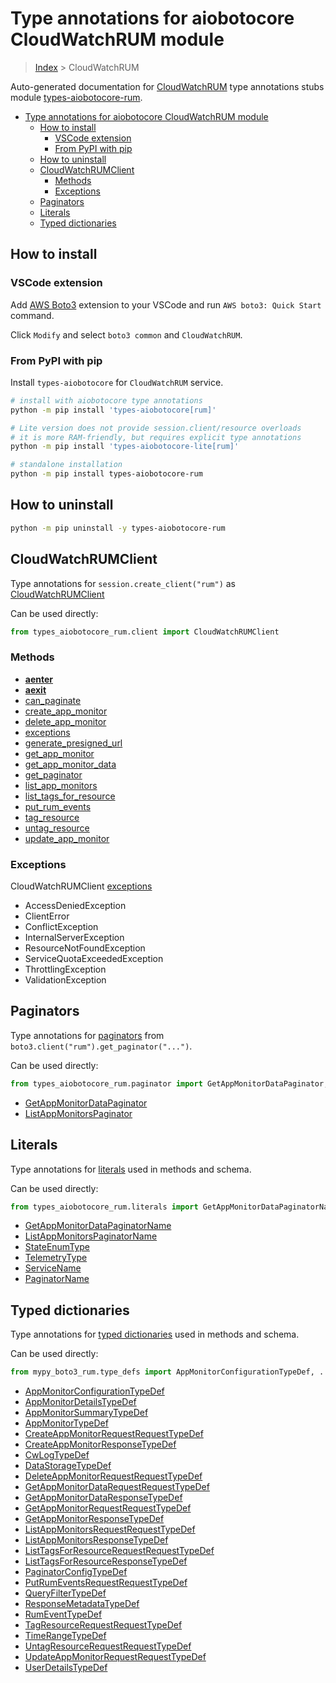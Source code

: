 <a id="type-annotations-for-aiobotocore-cloudwatchrum-module"></a>

# Type annotations for aiobotocore CloudWatchRUM module

> [Index](..) > CloudWatchRUM

Auto-generated documentation for
[CloudWatchRUM](https://boto3.amazonaws.com/v1/documentation/api/latest/reference/services/rum.html#CloudWatchRUM)
type annotations stubs module
[types-aiobotocore-rum](https://pypi.org/project/types-aiobotocore-rum/).

- [Type annotations for aiobotocore CloudWatchRUM module](#type-annotations-for-aiobotocore-cloudwatchrum-module)
  - [How to install](#how-to-install)
    - [VSCode extension](#vscode-extension)
    - [From PyPI with pip](#from-pypi-with-pip)
  - [How to uninstall](#how-to-uninstall)
  - [CloudWatchRUMClient](#cloudwatchrumclient)
    - [Methods](#methods)
    - [Exceptions](#exceptions)
  - [Paginators](#paginators)
  - [Literals](#literals)
  - [Typed dictionaries](#typed-dictionaries)

<a id="how-to-install"></a>

## How to install

<a id="vscode-extension"></a>

### VSCode extension

Add
[AWS Boto3](https://marketplace.visualstudio.com/items?itemName=Boto3typed.boto3-ide)
extension to your VSCode and run `AWS boto3: Quick Start` command.

Click `Modify` and select `boto3 common` and `CloudWatchRUM`.

<a id="from-pypi-with-pip"></a>

### From PyPI with pip

Install `types-aiobotocore` for `CloudWatchRUM` service.

```bash
# install with aiobotocore type annotations
python -m pip install 'types-aiobotocore[rum]'

# Lite version does not provide session.client/resource overloads
# it is more RAM-friendly, but requires explicit type annotations
python -m pip install 'types-aiobotocore-lite[rum]'

# standalone installation
python -m pip install types-aiobotocore-rum
```

<a id="how-to-uninstall"></a>

## How to uninstall

```bash
python -m pip uninstall -y types-aiobotocore-rum
```

<a id="cloudwatchrumclient"></a>

## CloudWatchRUMClient

Type annotations for `session.create_client("rum")` as
[CloudWatchRUMClient](./client.md)

Can be used directly:

```python
from types_aiobotocore_rum.client import CloudWatchRUMClient
```

<a id="methods"></a>

### Methods

- [__aenter__](./client.md#__aenter__)
- [__aexit__](./client.md#__aexit__)
- [can_paginate](./client.md#can_paginate)
- [create_app_monitor](./client.md#create_app_monitor)
- [delete_app_monitor](./client.md#delete_app_monitor)
- [exceptions](./client.md#exceptions)
- [generate_presigned_url](./client.md#generate_presigned_url)
- [get_app_monitor](./client.md#get_app_monitor)
- [get_app_monitor_data](./client.md#get_app_monitor_data)
- [get_paginator](./client.md#get_paginator)
- [list_app_monitors](./client.md#list_app_monitors)
- [list_tags_for_resource](./client.md#list_tags_for_resource)
- [put_rum_events](./client.md#put_rum_events)
- [tag_resource](./client.md#tag_resource)
- [untag_resource](./client.md#untag_resource)
- [update_app_monitor](./client.md#update_app_monitor)

<a id="exceptions"></a>

### Exceptions

CloudWatchRUMClient [exceptions](./client.md#exceptions)

- AccessDeniedException
- ClientError
- ConflictException
- InternalServerException
- ResourceNotFoundException
- ServiceQuotaExceededException
- ThrottlingException
- ValidationException

<a id="paginators"></a>

## Paginators

Type annotations for [paginators](./paginators.md) from
`boto3.client("rum").get_paginator("...")`.

Can be used directly:

```python
from types_aiobotocore_rum.paginator import GetAppMonitorDataPaginator, ...
```

- [GetAppMonitorDataPaginator](./paginators.md#getappmonitordatapaginator)
- [ListAppMonitorsPaginator](./paginators.md#listappmonitorspaginator)

<a id="literals"></a>

## Literals

Type annotations for [literals](./literals.md) used in methods and schema.

Can be used directly:

```python
from types_aiobotocore_rum.literals import GetAppMonitorDataPaginatorName, ...
```

- [GetAppMonitorDataPaginatorName](./literals.md#getappmonitordatapaginatorname)
- [ListAppMonitorsPaginatorName](./literals.md#listappmonitorspaginatorname)
- [StateEnumType](./literals.md#stateenumtype)
- [TelemetryType](./literals.md#telemetrytype)
- [ServiceName](./literals.md#servicename)
- [PaginatorName](./literals.md#paginatorname)

<a id="typed-dictionaries"></a>

## Typed dictionaries

Type annotations for [typed dictionaries](./type_defs.md) used in methods and
schema.

Can be used directly:

```python
from mypy_boto3_rum.type_defs import AppMonitorConfigurationTypeDef, ...
```

- [AppMonitorConfigurationTypeDef](./type_defs.md#appmonitorconfigurationtypedef)
- [AppMonitorDetailsTypeDef](./type_defs.md#appmonitordetailstypedef)
- [AppMonitorSummaryTypeDef](./type_defs.md#appmonitorsummarytypedef)
- [AppMonitorTypeDef](./type_defs.md#appmonitortypedef)
- [CreateAppMonitorRequestRequestTypeDef](./type_defs.md#createappmonitorrequestrequesttypedef)
- [CreateAppMonitorResponseTypeDef](./type_defs.md#createappmonitorresponsetypedef)
- [CwLogTypeDef](./type_defs.md#cwlogtypedef)
- [DataStorageTypeDef](./type_defs.md#datastoragetypedef)
- [DeleteAppMonitorRequestRequestTypeDef](./type_defs.md#deleteappmonitorrequestrequesttypedef)
- [GetAppMonitorDataRequestRequestTypeDef](./type_defs.md#getappmonitordatarequestrequesttypedef)
- [GetAppMonitorDataResponseTypeDef](./type_defs.md#getappmonitordataresponsetypedef)
- [GetAppMonitorRequestRequestTypeDef](./type_defs.md#getappmonitorrequestrequesttypedef)
- [GetAppMonitorResponseTypeDef](./type_defs.md#getappmonitorresponsetypedef)
- [ListAppMonitorsRequestRequestTypeDef](./type_defs.md#listappmonitorsrequestrequesttypedef)
- [ListAppMonitorsResponseTypeDef](./type_defs.md#listappmonitorsresponsetypedef)
- [ListTagsForResourceRequestRequestTypeDef](./type_defs.md#listtagsforresourcerequestrequesttypedef)
- [ListTagsForResourceResponseTypeDef](./type_defs.md#listtagsforresourceresponsetypedef)
- [PaginatorConfigTypeDef](./type_defs.md#paginatorconfigtypedef)
- [PutRumEventsRequestRequestTypeDef](./type_defs.md#putrumeventsrequestrequesttypedef)
- [QueryFilterTypeDef](./type_defs.md#queryfiltertypedef)
- [ResponseMetadataTypeDef](./type_defs.md#responsemetadatatypedef)
- [RumEventTypeDef](./type_defs.md#rumeventtypedef)
- [TagResourceRequestRequestTypeDef](./type_defs.md#tagresourcerequestrequesttypedef)
- [TimeRangeTypeDef](./type_defs.md#timerangetypedef)
- [UntagResourceRequestRequestTypeDef](./type_defs.md#untagresourcerequestrequesttypedef)
- [UpdateAppMonitorRequestRequestTypeDef](./type_defs.md#updateappmonitorrequestrequesttypedef)
- [UserDetailsTypeDef](./type_defs.md#userdetailstypedef)
